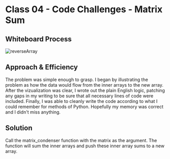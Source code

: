 # Class 04 - Code Challenges - Matrix Sum

## Whiteboard Process

![reverseArray](/assets/CodeChallenge04-matrix_sum.jpg)

## Approach & Efficiency

The problem was simple enough to grasp. I began by illustrating the problem as how the data would flow from the inner arrays to the new array. After the vizualization was clear, I wrote out the plain English logic, patching any gaps in my writing to be sure that all necessary lines of code were included. Finally, I was able to cleanly write the code according to what I could remember for methods of Python. Hopefully my memory was correct and I didn't miss anything.

## Solution

Call the matrix_condenser function with the matrix as the argument. The function will sum the inner arrays and push these inner array sums to a new array.
